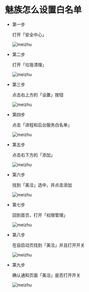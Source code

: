 # 魅族怎么设置白名单

* 第一步
	
	打开「安全中心」
	
	![meizhu](https://jianminzhu.github.io/android_app_setting/meizhu/pic/meizhu1.png)

* 第二步
	
	打开「垃圾清理」
	
	![meizhu](https://jianminzhu.github.io/android_app_setting/meizhu/pic/meizhu2.png)
	
	
* 第三步
	
	点击右上方的「设置」按钮
	
	![meizhu](https://jianminzhu.github.io/android_app_setting/meizhu/pic/meizhu3.png)

* 第四步
	
	点击「进程和后台服务白名单」
	
	![meizhu](https://jianminzhu.github.io/android_app_setting/meizhu/pic/meizhu4.png)


* 第五步
	
	点击右下方的「添加」
	
	![meizhu](https://jianminzhu.github.io/android_app_setting/meizhu/pic/meizhu5.png)


* 第六步
	
	找到「美洽」选中，并点击添加
	
	![meizhu](https://jianminzhu.github.io/android_app_setting/meizhu/pic/meizhu6.png)
	
* 第七步
	
	回到首页，打开「权限管理」
	
	![meizhu](https://jianminzhu.github.io/android_app_setting/meizhu/pic/meizhu7.png)

* 第八步
	
	在自启动页找到「美洽」并且打开开关
	
	![meizhu](https://jianminzhu.github.io/android_app_setting/meizhu/pic/meizhu8.png)


* 第九步
	
	确认通知页面「美洽」是否打开开关
	
	![meizhu](https://jianminzhu.github.io/android_app_setting/meizhu/pic/meizhu9.png)


